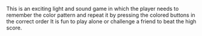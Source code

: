 This is an exciting light and sound game in which the player needs to remember the color pattern and repeat it by pressing the colored buttons in the correct order
It is fun to play alone or challenge a friend to beat the high score.
